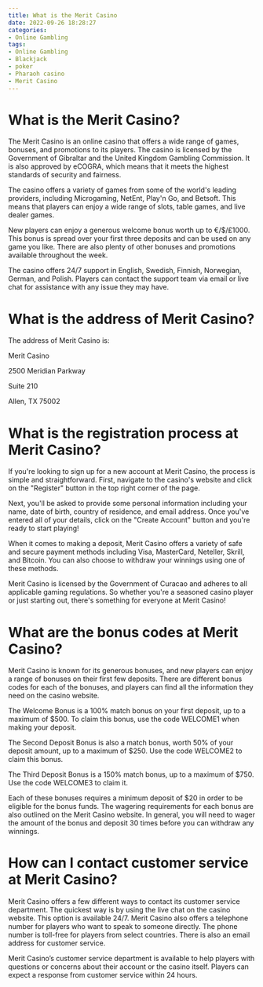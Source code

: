 ```yaml
---
title: What is the Merit Casino
date: 2022-09-26 18:28:27
categories:
- Online Gambling
tags:
- Online Gambling
- Blackjack
- poker
- Pharaoh casino
- Merit Casino
---
```



#  What is the Merit Casino?

The Merit Casino is an online casino that offers a wide range of games, bonuses, and promotions to its players. The casino is licensed by the Government of Gibraltar and the United Kingdom Gambling Commission. It is also approved by eCOGRA, which means that it meets the highest standards of security and fairness.

The casino offers a variety of games from some of the world's leading providers, including Microgaming, NetEnt, Play'n Go, and Betsoft. This means that players can enjoy a wide range of slots, table games, and live dealer games.

New players can enjoy a generous welcome bonus worth up to €/$/£1000. This bonus is spread over your first three deposits and can be used on any game you like. There are also plenty of other bonuses and promotions available throughout the week.

The casino offers 24/7 support in English, Swedish, Finnish, Norwegian, German, and Polish. Players can contact the support team via email or live chat for assistance with any issue they may have.

#  What is the address of Merit Casino?

The address of Merit Casino is:

Merit Casino

2500 Meridian Parkway

Suite 210

Allen, TX 75002

#  What is the registration process at Merit Casino?

If you're looking to sign up for a new account at Merit Casino, the process is simple and straightforward. First, navigate to the casino's website and click on the "Register" button in the top right corner of the page.

Next, you'll be asked to provide some personal information including your name, date of birth, country of residence, and email address. Once you've entered all of your details, click on the "Create Account" button and you're ready to start playing!

When it comes to making a deposit, Merit Casino offers a variety of safe and secure payment methods including Visa, MasterCard, Neteller, Skrill, and Bitcoin. You can also choose to withdraw your winnings using one of these methods.

Merit Casino is licensed by the Government of Curacao and adheres to all applicable gaming regulations. So whether you're a seasoned casino player or just starting out, there's something for everyone at Merit Casino!

#  What are the bonus codes at Merit Casino?

Merit Casino is known for its generous bonuses, and new players can enjoy a range of bonuses on their first few deposits. There are different bonus codes for each of the bonuses, and players can find all the information they need on the casino website.

The Welcome Bonus is a 100% match bonus on your first deposit, up to a maximum of $500. To claim this bonus, use the code WELCOME1 when making your deposit.

The Second Deposit Bonus is also a match bonus, worth 50% of your deposit amount, up to a maximum of $250. Use the code WELCOME2 to claim this bonus.

The Third Deposit Bonus is a 150% match bonus, up to a maximum of $750. Use the code WELCOME3 to claim it.

Each of these bonuses requires a minimum deposit of $20 in order to be eligible for the bonus funds. The wagering requirements for each bonus are also outlined on the Merit Casino website. In general, you will need to wager the amount of the bonus and deposit 30 times before you can withdraw any winnings.

#  How can I contact customer service at Merit Casino?

Merit Casino offers a few different ways to contact its customer service department. The quickest way is by using the live chat on the casino website. This option is available 24/7. Merit Casino also offers a telephone number for players who want to speak to someone directly. The phone number is toll-free for players from select countries. There is also an email address for customer service.

Merit Casino’s customer service department is available to help players with questions or concerns about their account or the casino itself. Players can expect a response from customer service within 24 hours.